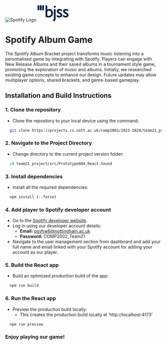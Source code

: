 <p>
  <img src="https://storage.googleapis.com/pr-newsroom-wp/1/2018/11/Spotify_Logo_CMYK_Black.png" alt="Spotify Logo" width="160" height="48" />
  <img src="src/Prototype004_React-Sound/src/resources/BJSSlogo.png" alt="Sponsor Logo" width="100" height="53" />
</p>

# Spotify Album Game

  
The Spotify Album Bracket project transforms music listening into a personalised game by 
integrating with Spotify. Players can engage with New Release Albums and their saved albums in a tournament 
style game, promoting the exploration of music and albums. Initially, we researched existing game concepts 
to enhance our design. Future updates may allow multiplayer options, shared brackets, and genre-based gameplay.

## Installation and Build Instructions
### 1. Clone the repository
- Clone the repository to your local device using the command:
```bash
  git clone https://projects.cs.nott.ac.uk/comp2002/2023-2024/team21_project.git
```
### 2. Navigate to the Project Directory
- Change directory to the current project version folder:
```bash
  cd team21_project/src/Prototype004_React-Sound
```
### 3. Install dependencies
- Install all the required dependencies:
```bash
  npm install (--force)
```
### 4. Add player to Spotify developer account
- Go to the [Spotify developer website](https://developer.spotify.com/).
- Log in using our developer account details:
    - **Email:** psvhw6@nottingham.ac.uk
    - **Password:** COMP2002_Team21
- Navigate to the user management section from dashboard and add your full name and email linked with your Spotify account for adding your account as our player.
### 5. Build the React app
- Build an optimized production build of the app:
```bash
  npm run build
```
### 6. Run the React app
- Preview the production build locally:
  - This creates the production build locally at ‘http://localhost:4173’
```bash
  npm run preview
```

### Enjoy playing our game!




